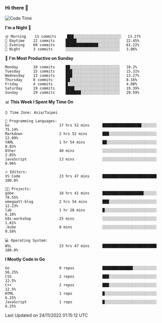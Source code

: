 ### Hi there 👋

<!--START_SECTION:waka-->
![Code Time](http://img.shields.io/badge/Code%20Time-613%20hrs%205%20mins-blue)

**I'm a Night 🦉** 

```text
🌞 Morning    13 commits     ███░░░░░░░░░░░░░░░░░░░░░░   13.27% 
🌆 Daytime    22 commits     █████░░░░░░░░░░░░░░░░░░░░   22.45% 
🌃 Evening    60 commits     ███████████████░░░░░░░░░░   61.22% 
🌙 Night      3 commits      ░░░░░░░░░░░░░░░░░░░░░░░░░   3.06%

```
📅 **I'm Most Productive on Sunday** 

```text
Monday       10 commits     ██░░░░░░░░░░░░░░░░░░░░░░░   10.2% 
Tuesday      15 commits     ███░░░░░░░░░░░░░░░░░░░░░░   15.31% 
Wednesday    13 commits     ███░░░░░░░░░░░░░░░░░░░░░░   13.27% 
Thursday     8 commits      ██░░░░░░░░░░░░░░░░░░░░░░░   8.16% 
Friday       4 commits      █░░░░░░░░░░░░░░░░░░░░░░░░   4.08% 
Saturday     19 commits     ████░░░░░░░░░░░░░░░░░░░░░   19.39% 
Sunday       29 commits     ███████░░░░░░░░░░░░░░░░░░   29.59%

```


📊 **This Week I Spent My Time On** 

```text
⌚︎ Time Zone: Asia/Taipei

💬 Programming Languages: 
Go                       17 hrs 52 mins      ██████████████████░░░░░░░   75.14% 
Markdown                 2 hrs 52 mins       ███░░░░░░░░░░░░░░░░░░░░░░   12.09% 
YAML                     1 hr 54 mins        ██░░░░░░░░░░░░░░░░░░░░░░░   8.03% 
Other                    40 mins             ░░░░░░░░░░░░░░░░░░░░░░░░░   2.85% 
JavaScript               13 mins             ░░░░░░░░░░░░░░░░░░░░░░░░░   0.96%

🔥 Editors: 
VS Code                  23 hrs 47 mins      █████████████████████████   100.0%

🐱‍💻 Projects: 
gobe                     18 hrs 41 mins      ███████████████████░░░░░░   78.55% 
omegaatt-blog            2 hrs 54 mins       ███░░░░░░░░░░░░░░░░░░░░░░   12.23% 
lab                      1 hr 28 mins        █░░░░░░░░░░░░░░░░░░░░░░░░   6.18% 
k8s-workshop             25 mins             ░░░░░░░░░░░░░░░░░░░░░░░░░   1.81% 
.kube                    8 mins              ░░░░░░░░░░░░░░░░░░░░░░░░░   0.58%

💻 Operating System: 
WSL                      23 hrs 47 mins      █████████████████████████   100.0%

```

**I Mostly Code in Go** 

```text
Go                       9 repos             ██████████████░░░░░░░░░░░   56.25% 
CSS                      2 repos             ███░░░░░░░░░░░░░░░░░░░░░░   12.5% 
C++                      2 repos             ███░░░░░░░░░░░░░░░░░░░░░░   12.5% 
HTML                     1 repo              █░░░░░░░░░░░░░░░░░░░░░░░░   6.25% 
JavaScript               1 repo              █░░░░░░░░░░░░░░░░░░░░░░░░   6.25%

```



 Last Updated on 24/11/2022 01:15:12 UTC
<!--END_SECTION:waka-->

<!--
**omegaatt36/omegaatt36** is a ✨ _special_ ✨ repository because its `README.md` (this file) appears on your GitHub profile.

Here are some ideas to get you started:

- 🔭 I’m currently working on ...
- 🌱 I’m currently learning ...
- 👯 I’m looking to collaborate on ...
- 🤔 I’m looking for help with ...
- 💬 Ask me about ...
- 📫 How to reach me: ...
- 😄 Pronouns: ...
- ⚡ Fun fact: ...
-->
